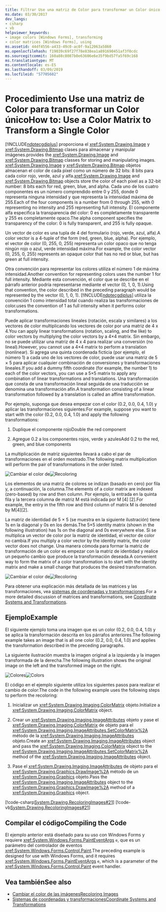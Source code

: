 ```yaml
---
title: Filtrar Use una matriz de Color para transformar un Color único
ms.date: 03/30/2017
dev_langs:
- csharp
- vb
helpviewer_keywords:
- image colors [Windows Forms], transforming
- color matrices [Windows Forms], using
ms.assetid: 44df4556-a433-49c0-ac0f-9a12063a5860
ms.openlocfilehash: f19039c69f27f78e838ea1a891690451af3f0cdc
ms.sourcegitcommit: 160a88c8087b0e63606e6e35f9bd57fa5f69c168
ms.translationtype: MT
ms.contentlocale: es-ES
ms.lasthandoff: 03/09/2019
ms.locfileid: "57705602"
---
```

# <a name="how-to-use-a-color-matrix-to-transform-a-single-color"></a><span data-ttu-id="14fbd-102">Procedimiento Use una matriz de Color para transformar un Color único</span><span class="sxs-lookup"><span data-stu-id="14fbd-102">How to: Use a Color Matrix to Transform a Single Color</span></span>
[!INCLUDE[ndptecgdiplus](../../../../includes/ndptecgdiplus-md.md)] <span data-ttu-id="14fbd-103">proporciona el <xref:System.Drawing.Image> y <xref:System.Drawing.Bitmap> clases para almacenar y manipular imágenes.</span><span class="sxs-lookup"><span data-stu-id="14fbd-103">provides the <xref:System.Drawing.Image> and <xref:System.Drawing.Bitmap> classes for storing and manipulating images.</span></span> <span data-ttu-id="14fbd-104"><xref:System.Drawing.Image> y <xref:System.Drawing.Bitmap> objetos almacenan el color de cada píxel como un número de 32 bits: 8 bits para cada color rojo, verde, azul y alfa.</span><span class="sxs-lookup"><span data-stu-id="14fbd-104"><xref:System.Drawing.Image> and <xref:System.Drawing.Bitmap> objects store the color of each pixel as a 32-bit number: 8 bits each for red, green, blue, and alpha.</span></span> <span data-ttu-id="14fbd-105">Cada uno de los cuatro componentes es un número comprendido entre 0 y 255, donde 0 representa ninguna intensidad y que representa la intensidad máxima de 255.</span><span class="sxs-lookup"><span data-stu-id="14fbd-105">Each of the four components is a number from 0 through 255, with 0 representing no intensity and 255 representing full intensity.</span></span> <span data-ttu-id="14fbd-106">El componente alfa especifica la transparencia del color: 0 es completamente transparente y 255 es completamente opaco.</span><span class="sxs-lookup"><span data-stu-id="14fbd-106">The alpha component specifies the transparency of the color: 0 is fully transparent, and 255 is fully opaque.</span></span>  
  
 <span data-ttu-id="14fbd-107">Un vector de color es una tupla de 4 del formulario (rojo, verde, azul, alfa).</span><span class="sxs-lookup"><span data-stu-id="14fbd-107">A color vector is a 4-tuple of the form (red, green, blue, alpha).</span></span> <span data-ttu-id="14fbd-108">Por ejemplo, el vector de color (0, 255, 0, 255) representa un color opaco que no tenga ningún rojo o azul, verde intensidad máxima.</span><span class="sxs-lookup"><span data-stu-id="14fbd-108">For example, the color vector (0, 255, 0, 255) represents an opaque color that has no red or blue, but has green at full intensity.</span></span>  
  
 <span data-ttu-id="14fbd-109">Otra convención para representar los colores utiliza el número 1 de máxima intensidad.</span><span class="sxs-lookup"><span data-stu-id="14fbd-109">Another convention for representing colors uses the number 1 for full intensity.</span></span> <span data-ttu-id="14fbd-110">Mediante esta convención, el color que se describe en el párrafo anterior podría representarse mediante el vector (0, 1, 0, 1).</span><span class="sxs-lookup"><span data-stu-id="14fbd-110">Using that convention, the color described in the preceding paragraph would be represented by the vector (0, 1, 0, 1).</span></span> [!INCLUDE[ndptecgdiplus](../../../../includes/ndptecgdiplus-md.md)] <span data-ttu-id="14fbd-111">utiliza la convención 1 como intensidad total cuando realiza las transformaciones de color.</span><span class="sxs-lookup"><span data-stu-id="14fbd-111">uses the convention of 1 as full intensity when it performs color transformations.</span></span>  
  
 <span data-ttu-id="14fbd-112">Puede aplicar transformaciones lineales (rotación, escala y similares) a los vectores de color multiplicando los vectores de color por una matriz de 4 x 4.</span><span class="sxs-lookup"><span data-stu-id="14fbd-112">You can apply linear transformations (rotation, scaling, and the like) to color vectors by multiplying the color vectors by a 4×4 matrix.</span></span> <span data-ttu-id="14fbd-113">Sin embargo, no se puede utilizar una matriz de 4 x 4 para realizar una conversión (no lineal).</span><span class="sxs-lookup"><span data-stu-id="14fbd-113">However, you cannot use a 4×4 matrix to perform a translation (nonlinear).</span></span> <span data-ttu-id="14fbd-114">Si agrega una quinta coordenada ficticia (por ejemplo, el número 1) a cada uno de los vectores de color, puede usar una matriz de 5 × 5 para aplicar cualquier combinación de conversiones y transformaciones lineales.</span><span class="sxs-lookup"><span data-stu-id="14fbd-114">If you add a dummy fifth coordinate (for example, the number 1) to each of the color vectors, you can use a 5×5 matrix to apply any combination of linear transformations and translations.</span></span> <span data-ttu-id="14fbd-115">Una transformación que consta de una transformación lineal seguida de una traducción se denomina una transformación afín.</span><span class="sxs-lookup"><span data-stu-id="14fbd-115">A transformation consisting of a linear transformation followed by a translation is called an affine transformation.</span></span>  
  
 <span data-ttu-id="14fbd-116">Por ejemplo, suponga que desea empezar con el color (0.2, 0.0, 0.4, 1.0) y aplicar las transformaciones siguientes:</span><span class="sxs-lookup"><span data-stu-id="14fbd-116">For example, suppose you want to start with the color (0.2, 0.0, 0.4, 1.0) and apply the following transformations:</span></span>  
  
1.  <span data-ttu-id="14fbd-117">Duplique el componente rojo</span><span class="sxs-lookup"><span data-stu-id="14fbd-117">Double the red component</span></span>  
  
2.  <span data-ttu-id="14fbd-118">Agregue 0.2 a los componentes rojos, verde y azules</span><span class="sxs-lookup"><span data-stu-id="14fbd-118">Add 0.2 to the red, green, and blue components</span></span>  
  
 <span data-ttu-id="14fbd-119">La multiplicación de matriz siguientes llevará a cabo el par de transformaciones en el orden mostrado.</span><span class="sxs-lookup"><span data-stu-id="14fbd-119">The following matrix multiplication will perform the pair of transformations in the order listed.</span></span>  
  
 <span data-ttu-id="14fbd-120">![Cambiar el color de](./media/recoloring01.gif "recoloring01")</span><span class="sxs-lookup"><span data-stu-id="14fbd-120">![Recoloring](./media/recoloring01.gif "recoloring01")</span></span>  
  
 <span data-ttu-id="14fbd-121">Los elementos de una matriz de colores se indizan (basado en cero) por fila y, a continuación, la columna.</span><span class="sxs-lookup"><span data-stu-id="14fbd-121">The elements of a color matrix are indexed (zero-based) by row and then column.</span></span> <span data-ttu-id="14fbd-122">Por ejemplo, la entrada en la quinta fila y la tercera columna de matriz M está indicada por M [4] [2].</span><span class="sxs-lookup"><span data-stu-id="14fbd-122">For example, the entry in the fifth row and third column of matrix M is denoted by M[4][2].</span></span>  
  
 <span data-ttu-id="14fbd-123">La matriz de identidad de 5 × 5 (se muestra en la siguiente ilustración) tiene 1s en la diagonal y 0s en los demás.</span><span class="sxs-lookup"><span data-stu-id="14fbd-123">The 5×5 identity matrix (shown in the following illustration) has 1s on the diagonal and 0s everywhere else.</span></span> <span data-ttu-id="14fbd-124">Si se multiplica un vector de color por la matriz de identidad, el vector de color no cambia.</span><span class="sxs-lookup"><span data-stu-id="14fbd-124">If you multiply a color vector by the identity matrix, the color vector does not change.</span></span> <span data-ttu-id="14fbd-125">Una manera cómoda para formar la matriz de transformación de un color es empezar con la matriz de identidad y realice un pequeño cambio que produce la transformación deseada.</span><span class="sxs-lookup"><span data-stu-id="14fbd-125">A convenient way to form the matrix of a color transformation is to start with the identity matrix and make a small change that produces the desired transformation.</span></span>  
  
 <span data-ttu-id="14fbd-126">![Cambiar el color de](./media/recoloring02.gif "recoloring02")</span><span class="sxs-lookup"><span data-stu-id="14fbd-126">![Recoloring](./media/recoloring02.gif "recoloring02")</span></span>  
  
 <span data-ttu-id="14fbd-127">Para obtener una explicación más detallada de las matrices y las transformaciones, vea [sistemas de coordenadas y transformaciones](coordinate-systems-and-transformations.md).</span><span class="sxs-lookup"><span data-stu-id="14fbd-127">For a more detailed discussion of matrices and transformations, see [Coordinate Systems and Transformations](coordinate-systems-and-transformations.md).</span></span>  
  
## <a name="example"></a><span data-ttu-id="14fbd-128">Ejemplo</span><span class="sxs-lookup"><span data-stu-id="14fbd-128">Example</span></span>  
 <span data-ttu-id="14fbd-129">El siguiente ejemplo toma una imagen que es un color (0.2, 0.0, 0.4, 1.0) y se aplica la transformación descrita en los párrafos anteriores.</span><span class="sxs-lookup"><span data-stu-id="14fbd-129">The following example takes an image that is all one color (0.2, 0.0, 0.4, 1.0) and applies the transformation described in the preceding paragraphs.</span></span>  
  
 <span data-ttu-id="14fbd-130">La siguiente ilustración muestra la imagen original a la izquierda y la imagen transformada de la derecha.</span><span class="sxs-lookup"><span data-stu-id="14fbd-130">The following illustration shows the original image on the left and the transformed image on the right.</span></span>  
  
 <span data-ttu-id="14fbd-131">![Colores](./media/colortrans1.png "colortrans1")</span><span class="sxs-lookup"><span data-stu-id="14fbd-131">![Colors](./media/colortrans1.png "colortrans1")</span></span>  
  
 <span data-ttu-id="14fbd-132">El código en el ejemplo siguiente utiliza los siguientes pasos para realizar el cambio de color:</span><span class="sxs-lookup"><span data-stu-id="14fbd-132">The code in the following example uses the following steps to perform the recoloring:</span></span>  
  
1.  <span data-ttu-id="14fbd-133">Inicializar un <xref:System.Drawing.Imaging.ColorMatrix> objeto.</span><span class="sxs-lookup"><span data-stu-id="14fbd-133">Initialize a <xref:System.Drawing.Imaging.ColorMatrix> object.</span></span>  
  
2.  <span data-ttu-id="14fbd-134">Crear un <xref:System.Drawing.Imaging.ImageAttributes> objeto y pase el <xref:System.Drawing.Imaging.ColorMatrix> de objeto para el <xref:System.Drawing.Imaging.ImageAttributes.SetColorMatrix%2A> método de la <xref:System.Drawing.Imaging.ImageAttributes> objeto.</span><span class="sxs-lookup"><span data-stu-id="14fbd-134">Create an <xref:System.Drawing.Imaging.ImageAttributes> object and pass the <xref:System.Drawing.Imaging.ColorMatrix> object to the <xref:System.Drawing.Imaging.ImageAttributes.SetColorMatrix%2A> method of the <xref:System.Drawing.Imaging.ImageAttributes> object.</span></span>  
  
3.  <span data-ttu-id="14fbd-135">Pase el <xref:System.Drawing.Imaging.ImageAttributes> de objeto para el <xref:System.Drawing.Graphics.DrawImage%2A> método de un <xref:System.Drawing.Graphics> objeto.</span><span class="sxs-lookup"><span data-stu-id="14fbd-135">Pass the <xref:System.Drawing.Imaging.ImageAttributes> object to the <xref:System.Drawing.Graphics.DrawImage%2A> method of a <xref:System.Drawing.Graphics> object.</span></span>  
  
 [!code-csharp[System.Drawing.RecoloringImages#21](~/samples/snippets/csharp/VS_Snippets_Winforms/System.Drawing.RecoloringImages/CS/Class1.cs#21)]
 [!code-vb[System.Drawing.RecoloringImages#21](~/samples/snippets/visualbasic/VS_Snippets_Winforms/System.Drawing.RecoloringImages/VB/Class1.vb#21)]  
  
## <a name="compiling-the-code"></a><span data-ttu-id="14fbd-136">Compilar el código</span><span class="sxs-lookup"><span data-stu-id="14fbd-136">Compiling the Code</span></span>  
 <span data-ttu-id="14fbd-137">El ejemplo anterior está diseñado para su uso con Windows Forms y requiere <xref:System.Windows.Forms.PaintEventArgs> `e`, que es un parámetro del controlador de eventos <xref:System.Windows.Forms.Control.Paint>.</span><span class="sxs-lookup"><span data-stu-id="14fbd-137">The preceding example is designed for use with Windows Forms, and it requires <xref:System.Windows.Forms.PaintEventArgs> `e`, which is a parameter of the <xref:System.Windows.Forms.Control.Paint> event handler.</span></span>  
  
## <a name="see-also"></a><span data-ttu-id="14fbd-138">Vea también</span><span class="sxs-lookup"><span data-stu-id="14fbd-138">See also</span></span>
- [<span data-ttu-id="14fbd-139">Cambiar el color de las imágenes</span><span class="sxs-lookup"><span data-stu-id="14fbd-139">Recoloring Images</span></span>](recoloring-images.md)
- [<span data-ttu-id="14fbd-140">Sistemas de coordenadas y transformaciones</span><span class="sxs-lookup"><span data-stu-id="14fbd-140">Coordinate Systems and Transformations</span></span>](coordinate-systems-and-transformations.md)
